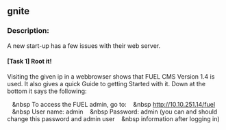 
## gnite

### Description:
A new start-up has a few issues with their web server.


#### [Task 1] Root it!

Visiting the given ip in a webbrowser shows that FUEL CMS Version 1.4 is used. It also gives a quick Guide to getting Started with it.
Down at the bottom it says the following:

&nbsp;&nbsp;&nbsp;&nbsp To access the FUEL admin, go to:
&nbsp;&nbsp;&nbsp;&nbsp http://10.10.251.14/fuel
&nbsp;&nbsp;&nbsp;&nbsp User name: admin
&nbsp;&nbsp;&nbsp;&nbsp Password: admin (you can and should change this password and admin user &nbsp;&nbsp;&nbsp;&nbsp information after logging in)
